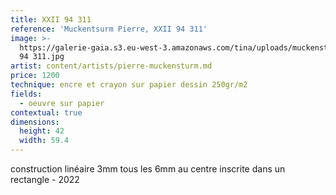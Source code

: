 ```yaml
---
title: XXII 94 311
reference: 'Muckentsurm Pierre, XXII 94 311'
image: >-
  https://galerie-gaia.s3.eu-west-3.amazonaws.com/tina/uploads/muckensturm-pierre/galerie-gaia-muckensturm-XXII
  94 311.jpg
artist: content/artists/pierre-muckensturm.md
price: 1200
technique: encre et crayon sur papier dessin 250gr/m2
fields:
  - oeuvre sur papier
contextual: true
dimensions:
  height: 42
  width: 59.4
---
```


construction linéaire 3mm tous les 6mm au centre inscrite dans un rectangle - 2022
